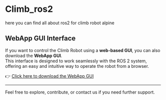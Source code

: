 # Climb_ros2
here you can find all about ros2 for climb robot alpine


## WebApp GUI Interface

If you want to control the Climb Robot using a **web-based GUI**, you can also download the **WebApp GUI**.  
This interface is designed to work seamlessly with the ROS 2 system, offering an easy and intuitive way to operate the robot from a browser.

👉 [Click here to download the WebApp GUI](https://github.com/RubenMalacarne/webapp_robot_gui)

---

Feel free to explore, contribute, or contact us if you need further support.

